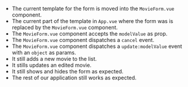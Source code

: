 - The current template for the form is moved into the `MovieForm.vue` component.
- The current part of the template in `App.vue` where the form was is replaced by the `MovieForm.vue` component.
- The `MovieForm.vue` component accepts the `modelValue` as prop.
- The `MovieForm.vue` component dispatches a `cancel` event.
- The `MovieForm.vue` component dispatches a `update:modelValue` event with an `object` as params.
- It still adds a new movie to the list.
- It stills updates an edited movie.
- It still shows and hides the form as expected.
- The rest of our application still works as expected.
